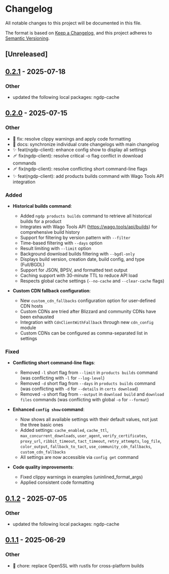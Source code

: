 # Changelog

All notable changes to this project will be documented in this file.

The format is based on [Keep a Changelog](https://keepachangelog.com/en/1.0.0/),
and this project adheres to [Semantic Versioning](https://semver.org/spec/v2.0.0.html).

## [Unreleased]

## [0.2.1](https://github.com/wowemulation-dev/cascette-rs/compare/ngdp-client-v0.2.0...ngdp-client-v0.2.1) - 2025-07-18

### Other

- updated the following local packages: ngdp-cache

## [0.2.0](https://github.com/wowemulation-dev/cascette-rs/compare/ngdp-client-v0.1.2...ngdp-client-v0.2.0) - 2025-07-15

### Other

- 🔧 fix: resolve clippy warnings and apply code formatting
- 📝 docs: synchronize individual crate changelogs with main changelog
- ✨ feat(ngdp-client): enhance config show to display all settings
- 🩹 fix(ngdp-client): resolve critical -o flag conflict in download commands
- 🩹 fix(ngdp-client): resolve conflicting short command-line flags
- ✨ feat(ngdp-client): add products builds command with Wago Tools API integration

### Added

- **Historical builds command**:
  - Added `ngdp products builds` command to retrieve all historical builds for a product
  - Integrates with Wago Tools API (https://wago.tools/api/builds) for comprehensive build history
  - Support for filtering by version pattern with `--filter`
  - Time-based filtering with `--days` option
  - Result limiting with `--limit` option
  - Background download builds filtering with `--bgdl-only`
  - Displays build version, creation date, build config, and type (Full/BGDL)
  - Support for JSON, BPSV, and formatted text output
  - Caching support with 30-minute TTL to reduce API load
  - Respects global cache settings (`--no-cache` and `--clear-cache` flags)

- **Custom CDN fallback configuration**:
  - New `custom_cdn_fallbacks` configuration option for user-defined CDN hosts
  - Custom CDNs are tried after Blizzard and community CDNs have been exhausted
  - Integration with `CdnClientWithFallback` through new `cdn_config` module
  - Custom CDNs can be configured as comma-separated list in settings

### Fixed

- **Conflicting short command-line flags**:
  - Removed `-l` short flag from `--limit` in `products builds` command (was conflicting with `-l` for `--log-level`)
  - Removed `-d` short flag from `--days` in `products builds` command (was conflicting with `-d` for `--details` in `certs download`)
  - Removed `-o` short flag from `--output` in `download build` and `download files` commands (was conflicting with global `-o` for `--format`)

- **Enhanced `config show` command**:
  - Now shows all available settings with their default values, not just the three basic ones
  - Added settings: `cache_enabled`, `cache_ttl`, `max_concurrent_downloads`, `user_agent`, `verify_certificates`, `proxy_url`, `ribbit_timeout`, `tact_timeout`, `retry_attempts`, `log_file`, `color_output`, `fallback_to_tact`, `use_community_cdn_fallbacks`, `custom_cdn_fallbacks`
  - All settings are now accessible via `config get` command

- **Code quality improvements**:
  - Fixed clippy warnings in examples (uninlined_format_args)
  - Applied consistent code formatting

## [0.1.2](https://github.com/wowemulation-dev/cascette-rs/compare/ngdp-client-v0.1.1...ngdp-client-v0.1.2) - 2025-07-05

### Other

- updated the following local packages: ngdp-cache

## [0.1.1](https://github.com/wowemulation-dev/cascette-rs/compare/ngdp-client-v0.1.0...ngdp-client-v0.1.1) - 2025-06-29

### Other

- 🔧 chore: replace OpenSSL with rustls for cross-platform builds
